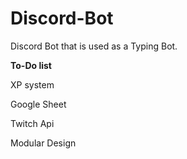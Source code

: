 # Discord-Bot

Discord Bot that is used as a Typing Bot.

**To-Do list**

XP system

Google Sheet

Twitch Api

Modular Design

